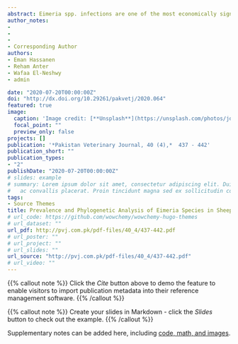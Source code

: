 ```yaml
---
abstract: Eimeria spp. infections are one of the most economically significant diseases of sheep and goats. This study aimed to identify Eimeria spp. and its prevalence in sheep and goats reared under the intensive system in Sharkia Governorate, Egypt. Faecal samples (n=125) from sheep (n=64) and goats (n=61) were collected in three main rearing cities. Floatation technique was used to detect the coccidian oocysts in collected samples. Oocysts were allowed to sporulate and then identified based on morphological features and molecular analysis. Prevalence of Eimeria spp. infection was 60.9% in sheep (39/64) and 83.6% (51/61) in goats. Nineteen Eimeria spp. were detected in both sheep and goats. In sheep, ten species (E. ahsata, E. pallida, E. intricata, E. ovinoidalis, E. marsica, E. bakuensis, E. faurei, E. granulosa, E. crandallis and E. parva) were identified with E. ahsata being the most prevalent (26.6%). However, only nine species (E. arloingi, E. alijevi, E. ninakohlyakimovae, E. hirci, E. christenseni, E. aspheronica, E. jolchijevi, E. caprina and E. caprovina) were found in goats and E. arloingi was the most common species (45.5%). Mixed infections with Eimeria spp. were detected in 43.6% (17/39) and 74.5% (38/51) of examined sheep and goats, respectively. The sequence of internal transcribed spacer-1 (ITS-1) region of E. ahsata was 100% similar to ovine E. ahsata, and clustered in a single clade with E. cardinalis and E. faurei. However, E. arloingi was 100% similar to E. arloingi of goat and clustered with bovine E. ellipsoidalis. Our results showed that coccidial infection in sheep and goats reared under intensive production in Sharkia Governorate is high, suggesting that a strategy for controlling the disease is required in Egypt
author_notes:
-
-
-
- Corresponding Author
authors:
- Eman Hassanen
- Reham Anter
- Wafaa El-Neshwy
- admin

date: "2020-07-20T00:00:00Z"
doi: "http://dx.doi.org/10.29261/pakvetj/2020.064"
featured: true
image:
  caption: 'Image credit: [**Unsplash**](https://unsplash.com/photos/jdD8gXaTZsc)'
  focal_point: ""
  preview_only: false
projects: []
publication: '*Pakistan Veterinary Journal, 40 (4),*  437 - 442'
publication_short: ""
publication_types:
- "2"
publishDate: "2020-07-20T00:00:00Z"
# slides: example
# summary: Lorem ipsum dolor sit amet, consectetur adipiscing elit. Duis posuere tellus
#   ac convallis placerat. Proin tincidunt magna sed ex sollicitudin condimentum.
tags:
- Source Themes
title: Prevalence and Phylogenetic Analysis of Eimeria Species in Sheep and Goats in Sharkia Governorate, Egypt 
# url_code: https://github.com/wowchemy/wowchemy-hugo-themes
# url_dataset: ""
url_pdf: http://pvj.com.pk/pdf-files/40_4/437-442.pdf
# url_poster: ""
# url_project: ""
# url_slides: ""
url_source: "http://pvj.com.pk/pdf-files/40_4/437-442.pdf"
# url_video: ""
---
```


{{% callout note %}}
Click the *Cite* button above to demo the feature to enable visitors to import publication metadata into their reference management software.
{{% /callout %}}

{{% callout note %}}
Create your slides in Markdown - click the *Slides* button to check out the example.
{{% /callout %}}

Supplementary notes can be added here, including [code, math, and images](https://wowchemy.com/docs/writing-markdown-latex/).
